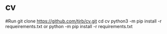 # cv

#Run
git clone https://github.com/tjrb/cv.git
cd cv
python3 -m pip install -r requeirements.txt
or
python -m pip install -r requirements.txt
